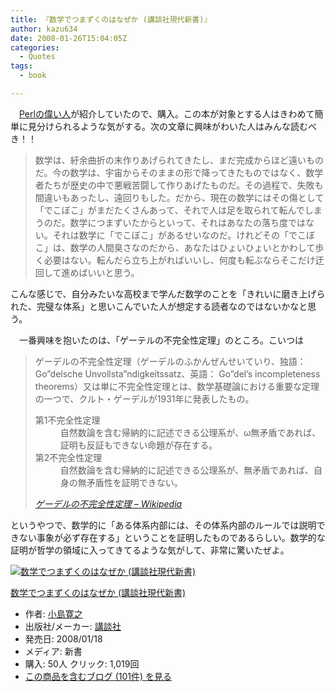 ```yaml
---
title: 『数学でつまずくのはなぜか (講談社現代新書)』
author: kazu634
date: 2008-01-26T15:04:05Z
categories:
  - Quotes
tags:
  - book

---
```

<div class="section">
<p>
    　<a href="http://blog.livedoor.jp/dankogai/archives/50987985.html" onclick="__gaTracker('send', 'event', 'outbound-article', 'http://blog.livedoor.jp/dankogai/archives/50987985.html', 'Perlの偉い人');" target="_blank">Perlの偉い人</a>が紹介していたので、購入。この本が対象とする人はきわめて簡単に見分けられるような気がする。次の文章に興味がわいた人はみんな読むべき！！
</p>
  
<blockquote>
<p>
      数学は、紆余曲折の末作りあげられてきたし、まだ完成からほど遠いものだ。今の数学は、宇宙からそのままの形で降ってきたものではなく、数学者たちが歴史の中で悪戦苦闘して作りあげたものだ。その過程で、失敗も間違いもあったし、遠回りもした。だから、現在の数学にはその傷として「でこぼこ」がまだたくさんあって、それで人は足を取られて転んでしまうのだ。数学につまずいたからといって、それはあなたの落ち度ではない。それは数学に「でこぼこ」があるせいなのだ。けれどその「でこぼこ」は、数学の人間臭さなのだから、あなたはひょいひょいとかわして歩く必要はない。転んだら立ち上がればいいし、何度も転ぶならそこだけ迂回して進めばいいと思う。
</p>
</blockquote>
  
<p>
    こんな感じで、自分みたいな高校まで学んだ数学のことを「きれいに磨き上げられた、完璧な体系」と思いこんでいた人が想定する読者なのではないかなと思う。
</p>
  
<p>
    　一番興味を抱いたのは、「ゲーテルの不完全性定理」のところ。こいつは
</p>
  
<blockquote title="ゲーデルの不完全性定理 - Wikipedia" cite="http://ja.wikipedia.org/wiki/%E4%B8%8D%E5%AE%8C%E5%85%A8%E6%80%A7%E5%AE%9A%E7%90%86">
<p>
      ゲーデルの不完全性定理（ゲーデルのふかんぜんせいていり、独語：Go&#8221;delsche Unvollsta&#8221;ndigkeitssatz、英語： Go&#8221;del&#8217;s incompleteness theorems）又は単に不完全性定理とは、数学基礎論における重要な定理の一つで、クルト・ゲーデルが1931年に発表したもの。
</p>
    
<dl>
<dt>
        第1不完全性定理
</dt>
      
<dd>
        自然数論を含む帰納的に記述できる公理系が、ω無矛盾であれば、証明も反証もできない命題が存在する。
</dd>
      
<dt>
        第2不完全性定理
</dt>
      
<dd>
        自然数論を含む帰納的に記述できる公理系が、無矛盾であれば、自身の無矛盾性を証明できない。
</dd>
</dl>
    
<p>
<cite><a href="http://ja.wikipedia.org/wiki/%E4%B8%8D%E5%AE%8C%E5%85%A8%E6%80%A7%E5%AE%9A%E7%90%86" onclick="__gaTracker('send', 'event', 'outbound-article', 'http://ja.wikipedia.org/wiki/%E4%B8%8D%E5%AE%8C%E5%85%A8%E6%80%A7%E5%AE%9A%E7%90%86', 'ゲーデルの不完全性定理 &#8211; Wikipedia');" target="_blank">ゲーデルの不完全性定理 &#8211; Wikipedia</a></cite>
</p>
</blockquote>
  
<p>
    というやつで、数学的に「ある体系内部には、その体系内部のルールでは説明できない事象が必ず存在する」ということを証明したものであるらしい。数学的な証明が哲学の領域に入ってきてるような気がして、非常に驚いたぜよ。
</p>
  
<div class="hatena-asin-detail">
<a href="http://www.amazon.co.jp/dp/4062879255/?tag=hatena_st1-22&ascsubtag=d-7ibv" onclick="__gaTracker('send', 'event', 'outbound-article', 'http://www.amazon.co.jp/dp/4062879255/?tag=hatena_st1-22&ascsubtag=d-7ibv', '');"><img src="https://images-na.ssl-images-amazon.com/images/I/31oPnm71LkL._SL160_.jpg" class="hatena-asin-detail-image" alt="数学でつまずくのはなぜか (講談社現代新書)" title="数学でつまずくのはなぜか (講談社現代新書)" /></a></p> 
    
<div class="hatena-asin-detail-info">
<p class="hatena-asin-detail-title">
<a href="http://www.amazon.co.jp/dp/4062879255/?tag=hatena_st1-22&ascsubtag=d-7ibv" onclick="__gaTracker('send', 'event', 'outbound-article', 'http://www.amazon.co.jp/dp/4062879255/?tag=hatena_st1-22&ascsubtag=d-7ibv', '数学でつまずくのはなぜか (講談社現代新書)');">数学でつまずくのはなぜか (講談社現代新書)</a>
</p>
      
<ul>
<li>
<span class="hatena-asin-detail-label">作者:</span> <a href="http://d.hatena.ne.jp/keyword/%BE%AE%C5%E7%B4%B2%C7%B7" onclick="__gaTracker('send', 'event', 'outbound-article', 'http://d.hatena.ne.jp/keyword/%BE%AE%C5%E7%B4%B2%C7%B7', '小島寛之');" class="keyword">小島寛之</a>
</li>
<li>
<span class="hatena-asin-detail-label">出版社/メーカー:</span> <a href="http://d.hatena.ne.jp/keyword/%B9%D6%C3%CC%BC%D2" onclick="__gaTracker('send', 'event', 'outbound-article', 'http://d.hatena.ne.jp/keyword/%B9%D6%C3%CC%BC%D2', '講談社');" class="keyword">講談社</a>
</li>
<li>
<span class="hatena-asin-detail-label">発売日:</span> 2008/01/18
</li>
<li>
<span class="hatena-asin-detail-label">メディア:</span> 新書
</li>
<li>
<span class="hatena-asin-detail-label">購入</span>: 50人 <span class="hatena-asin-detail-label">クリック</span>: 1,019回
</li>
<li>
<a href="http://d.hatena.ne.jp/asin/4062879255" onclick="__gaTracker('send', 'event', 'outbound-article', 'http://d.hatena.ne.jp/asin/4062879255', 'この商品を含むブログ (101件) を見る');" target="_blank">この商品を含むブログ (101件) を見る</a>
</li>
</ul>
</div>
    
<div class="hatena-asin-detail-foot">
</div>
</div>
</div>
